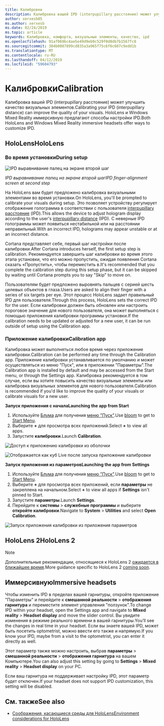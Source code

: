 ```yaml
---
title: Калибровки
description: Калибровка вашей IPD (interpupillary расстояние) может улучшить качество визуальных элементов. HoloLens и Windows Mixed Reality иммерсивную предлагают способы настройки IPD.
author: xerxesb85
ms.author: xerxesb
ms.date: 02/24/2019
ms.topic: article
keywords: Калибровка, комфорта, визуальные элементы, качество, ipd
ms.openlocfilehash: 91af069bc4ae5e49d9eb9c529f0d0db7b1567fc8
ms.sourcegitcommit: 384b0087899cd835a3a965f75c6f6c607c9edd1b
ms.translationtype: MT
ms.contentlocale: ru-RU
ms.lasthandoff: 04/12/2019
ms.locfileid: "59604793"
---
```

# <a name="calibration"></a><span data-ttu-id="a8cc5-105">Калибровки</span><span class="sxs-lookup"><span data-stu-id="a8cc5-105">Calibration</span></span>

<span data-ttu-id="a8cc5-106">Калибровка вашей IPD (interpupillary расстояние) может улучшить качество визуальных элементов.</span><span class="sxs-lookup"><span data-stu-id="a8cc5-106">Calibrating your IPD (interpupillary distance) can improve the quality of your visuals.</span></span> <span data-ttu-id="a8cc5-107">HoloLens и Windows Mixed Reality иммерсивную предлагают способы настройки IPD.</span><span class="sxs-lookup"><span data-stu-id="a8cc5-107">Both HoloLens and Windows Mixed Reality immersive headsets offer ways to customize IPD.</span></span>

## <a name="hololens"></a><span data-ttu-id="a8cc5-108">HoloLens</span><span class="sxs-lookup"><span data-stu-id="a8cc5-108">HoloLens</span></span>

### <a name="during-setup"></a><span data-ttu-id="a8cc5-109">Во время установки</span><span class="sxs-lookup"><span data-stu-id="a8cc5-109">During setup</span></span>

![IPD выравнивание палец на экране второй шаг](images/ipd-finger-alignment-300px.jpg)<br>

<span data-ttu-id="a8cc5-111">*IPD выравнивание палец на экране второй шаг*</span><span class="sxs-lookup"><span data-stu-id="a8cc5-111">*IPD finger-alignment screen at second step*</span></span>

<span data-ttu-id="a8cc5-112">На HoloLens вам будет предложено калибровка визуальными элементами во время установки.</span><span class="sxs-lookup"><span data-stu-id="a8cc5-112">On HoloLens, you'll be prompted to calibrate your visuals during setup.</span></span> <span data-ttu-id="a8cc5-113">Это позволяет устройству регулирует отображение голограмма в соответствии с пользователя [interpupillary расстояние](https://en.wikipedia.org/wiki/Interpupillary_distance) (IPD).</span><span class="sxs-lookup"><span data-stu-id="a8cc5-113">This allows the device to adjust hologram display according to the user's [interpupillary distance](https://en.wikipedia.org/wiki/Interpupillary_distance) (IPD).</span></span> <span data-ttu-id="a8cc5-114">С неверные IPD голограммы может появиться нестабильной или на расстоянии неправильный.</span><span class="sxs-lookup"><span data-stu-id="a8cc5-114">With an incorrect IPD, holograms may appear unstable or at an incorrect distance.</span></span>

<span data-ttu-id="a8cc5-115">Cortana представляет себе, первый шаг настройки после калибровки.</span><span class="sxs-lookup"><span data-stu-id="a8cc5-115">After Cortana introduces herself, the first setup step is calibration.</span></span> <span data-ttu-id="a8cc5-116">Рекомендуется завершить шаг калибровки во время этого этапа установки, что его можно пропустить, ожидая появления Cortana сказать «Пропустить», чтобы переместить в.</span><span class="sxs-lookup"><span data-stu-id="a8cc5-116">It's recommended that you complete the calibration step during this setup phase, but it can be skipped by waiting until Cortana prompts you to say "Skip" to move on.</span></span>

<span data-ttu-id="a8cc5-117">Пользователям будет предложено выровнять пальцев с серией шесть целевых объектов в глаза.</span><span class="sxs-lookup"><span data-stu-id="a8cc5-117">Users are asked to align their finger with a series of six targets per eye.</span></span> <span data-ttu-id="a8cc5-118">Этот процесс HoloLens задает правильный IPD для пользователя.</span><span class="sxs-lookup"><span data-stu-id="a8cc5-118">Through this process, HoloLens sets the correct IPD for the user.</span></span> <span data-ttu-id="a8cc5-119">Если калибровки должен быть обновлен или настроить пороговое значение для нового пользователя, она может выполняться с помощью приложения калибровки программы установки.</span><span class="sxs-lookup"><span data-stu-id="a8cc5-119">If the calibration needs to be updated or adjusted for a new user, it can be run outside of setup using the Calibration app.</span></span>

### <a name="calibration-app"></a><span data-ttu-id="a8cc5-120">Приложение калибровки</span><span class="sxs-lookup"><span data-stu-id="a8cc5-120">Calibration app</span></span>

<span data-ttu-id="a8cc5-121">Калибровка может выполняться любое время через приложение калибровки.</span><span class="sxs-lookup"><span data-stu-id="a8cc5-121">Calibration can be performed any time through the Calibration app.</span></span> <span data-ttu-id="a8cc5-122">Приложение калибровки устанавливается по умолчанию и может осуществляться из меню "Пуск", или в приложении "Параметры".</span><span class="sxs-lookup"><span data-stu-id="a8cc5-122">The Calibration app is installed by default and may be accessed from the Start menu, or through the Settings app.</span></span> <span data-ttu-id="a8cc5-123">Калибровка рекомендуется в том случае, если вы хотите повысить качество визуальные элементы или калибровка визуальных элементов для нового пользователя.</span><span class="sxs-lookup"><span data-stu-id="a8cc5-123">Calibration is recommended if you'd like to improve the quality of your visuals or calibrate visuals for a new user.</span></span>

<span data-ttu-id="a8cc5-124">**Запуск приложения с начала**</span><span class="sxs-lookup"><span data-stu-id="a8cc5-124">**Launching the app from Start**</span></span>
1. <span data-ttu-id="a8cc5-125">Используйте [Блума](gestures.md#bloom) для получения [меню "Пуск"](navigating-the-windows-mixed-reality-home.md#start-menu).</span><span class="sxs-lookup"><span data-stu-id="a8cc5-125">Use [bloom](gestures.md#bloom) to get to [Start Menu](navigating-the-windows-mixed-reality-home.md#start-menu).</span></span>
2. <span data-ttu-id="a8cc5-126">Выберите **+** для просмотра всех приложений.</span><span class="sxs-lookup"><span data-stu-id="a8cc5-126">Select **+** to view all apps.</span></span>
3. <span data-ttu-id="a8cc5-127">Запустите **калибровки**.</span><span class="sxs-lookup"><span data-stu-id="a8cc5-127">Launch **Calibration**.</span></span>

![Доступ к приложению калибровки из оболочки](images/calibration-shell.png)

![Отображается как куб Live после запуска приложение калибровки](images/calibration-livecube-200px.png)

<span data-ttu-id="a8cc5-130">**Запуск приложения из параметров**</span><span class="sxs-lookup"><span data-stu-id="a8cc5-130">**Launching the app from Settings**</span></span>
1. <span data-ttu-id="a8cc5-131">Используйте [Блума](gestures.md#bloom) для получения [меню "Пуск"](navigating-the-windows-mixed-reality-home.md#start-menu).</span><span class="sxs-lookup"><span data-stu-id="a8cc5-131">Use [bloom](gestures.md#bloom) to get to [Start Menu](navigating-the-windows-mixed-reality-home.md#start-menu).</span></span>
2. <span data-ttu-id="a8cc5-132">Выберите **+** для просмотра всех приложений, если **параметры** не закреплена на начальном.</span><span class="sxs-lookup"><span data-stu-id="a8cc5-132">Select **+** to view all apps if **Settings** isn't pinned to Start.</span></span>
3. <span data-ttu-id="a8cc5-133">Запустите **параметры**.</span><span class="sxs-lookup"><span data-stu-id="a8cc5-133">Launch **Settings**.</span></span>
4. <span data-ttu-id="a8cc5-134">Перейдите к **системы** > **служебные программы** и выберите **откройте калибровки**.</span><span class="sxs-lookup"><span data-stu-id="a8cc5-134">Navigate to **System** > **Utilities** and select **Open Calibration**.</span></span>

![Запуск приложения калибровки из приложения параметров](images/calibration-settings-500px.jpg)

## <a name="hololens-2"></a><span data-ttu-id="a8cc5-136">HoloLens 2</span><span class="sxs-lookup"><span data-stu-id="a8cc5-136">HoloLens 2</span></span>

> [!NOTE]
> <span data-ttu-id="a8cc5-137">Дополнительные рекомендации, относящиеся к HoloLens 2 [ожидается в ближайшее время](index.md#news-and-notes).</span><span class="sxs-lookup"><span data-stu-id="a8cc5-137">More guidance specific to HoloLens 2 [coming soon](index.md#news-and-notes).</span></span>

## <a name="immersive-headsets"></a><span data-ttu-id="a8cc5-138">Иммерсивную</span><span class="sxs-lookup"><span data-stu-id="a8cc5-138">Immersive headsets</span></span>

<span data-ttu-id="a8cc5-139">Чтобы изменить IPD в пределах вашей гарнитуры, откройте приложение "Параметры" и перейдите к **смешанной реальности** > **отображения гарнитура** и переместите элемент управления "ползунок".</span><span class="sxs-lookup"><span data-stu-id="a8cc5-139">To change IPD within your headset, open the Settings app and navigate to **Mixed reality** > **Headset display** and move the slider control.</span></span> <span data-ttu-id="a8cc5-140">Вы увидите изменения в режиме реального времени в вашей гарнитуры.</span><span class="sxs-lookup"><span data-stu-id="a8cc5-140">You’ll see the changes in real time in your headset.</span></span> <span data-ttu-id="a8cc5-141">Если вы знаете вашей IPD, может быть посетить optometrist, можно ввести его также и напрямую.</span><span class="sxs-lookup"><span data-stu-id="a8cc5-141">If you know your IPD, maybe from a visit to the optometrist, you can enter it directly as well.</span></span>

<span data-ttu-id="a8cc5-142">Этот параметр также можно настроить, выбрав **параметры** > **смешанной реальности** > **отображения гарнитура** на вашем Компьютере.</span><span class="sxs-lookup"><span data-stu-id="a8cc5-142">You can also adjust this setting by going to **Settings** > **Mixed reality** > **Headset display** on your PC.</span></span>

<span data-ttu-id="a8cc5-143">Если ваш гарнитура не поддерживает настройку IPD, этот параметр будет отключен.</span><span class="sxs-lookup"><span data-stu-id="a8cc5-143">If your headset does not support IPD customization, this setting will be disabled.</span></span>

## <a name="see-also"></a><span data-ttu-id="a8cc5-144">См. также</span><span class="sxs-lookup"><span data-stu-id="a8cc5-144">See also</span></span>
* [<span data-ttu-id="a8cc5-145">Соображения, касающиеся среды для HoloLens</span><span class="sxs-lookup"><span data-stu-id="a8cc5-145">Environment considerations for HoloLens</span></span>](environment-considerations-for-hololens.md)
